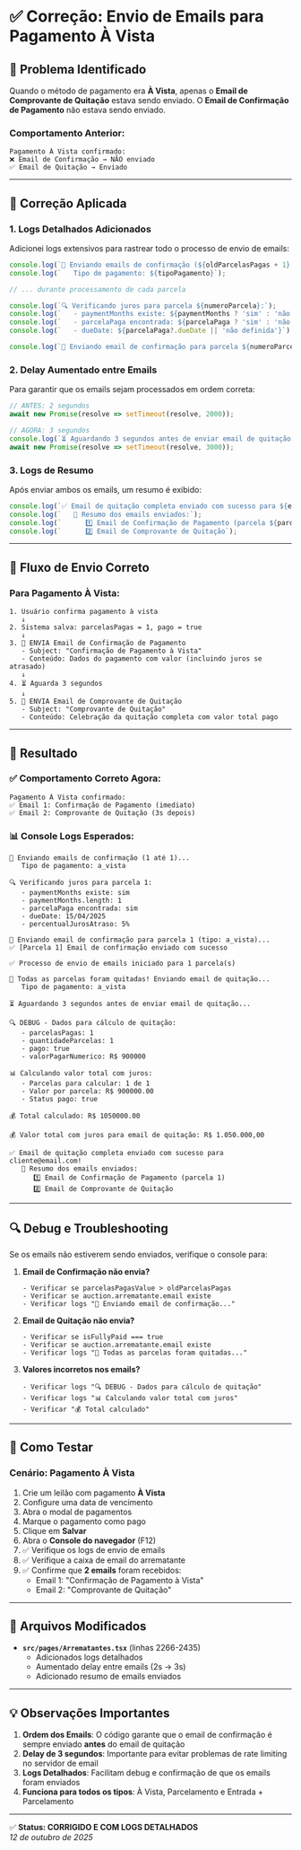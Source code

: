 # ✅ Correção: Envio de Emails para Pagamento À Vista

## 🐛 Problema Identificado

Quando o método de pagamento era **À Vista**, apenas o **Email de Comprovante de Quitação** estava sendo enviado. O **Email de Confirmação de Pagamento** não estava sendo enviado.

### Comportamento Anterior:
```
Pagamento À Vista confirmado:
❌ Email de Confirmação → NÃO enviado
✅ Email de Quitação → Enviado
```

---

## 🔧 Correção Aplicada

### 1. **Logs Detalhados Adicionados**

Adicionei logs extensivos para rastrear todo o processo de envio de emails:

```typescript
console.log(`📧 Enviando emails de confirmação (${oldParcelasPagas + 1} até ${parcelasPagasValue})...`);
console.log(`   Tipo de pagamento: ${tipoPagamento}`);

// ... durante processamento de cada parcela

console.log(`🔍 Verificando juros para parcela ${numeroParcela}:`);
console.log(`   - paymentMonths existe: ${paymentMonths ? 'sim' : 'não'}`);
console.log(`   - parcelaPaga encontrada: ${parcelaPaga ? 'sim' : 'não'}`);
console.log(`   - dueDate: ${parcelaPaga?.dueDate || 'não definida'}`);

console.log(`📧 Enviando email de confirmação para parcela ${numeroParcela} (tipo: ${tipoPagamento})...`);
```

### 2. **Delay Aumentado entre Emails**

Para garantir que os emails sejam processados em ordem correta:

```typescript
// ANTES: 2 segundos
await new Promise(resolve => setTimeout(resolve, 2000));

// AGORA: 3 segundos
console.log(`⏳ Aguardando 3 segundos antes de enviar email de quitação...`);
await new Promise(resolve => setTimeout(resolve, 3000));
```

### 3. **Logs de Resumo**

Após enviar ambos os emails, um resumo é exibido:

```typescript
console.log(`✅ Email de quitação completa enviado com sucesso para ${email}!`);
console.log(`   📧 Resumo dos emails enviados:`);
console.log(`      1️⃣ Email de Confirmação de Pagamento (parcela ${parcelasPagasValue})`);
console.log(`      2️⃣ Email de Comprovante de Quitação`);
```

---

## 📧 Fluxo de Envio Correto

### Para Pagamento À Vista:

```
1. Usuário confirma pagamento à vista
   ↓
2. Sistema salva: parcelasPagas = 1, pago = true
   ↓
3. 📧 ENVIA Email de Confirmação de Pagamento
   - Subject: "Confirmação de Pagamento à Vista"
   - Conteúdo: Dados do pagamento com valor (incluindo juros se atrasado)
   ↓
4. ⏳ Aguarda 3 segundos
   ↓
5. 📧 ENVIA Email de Comprovante de Quitação
   - Subject: "Comprovante de Quitação"
   - Conteúdo: Celebração da quitação completa com valor total pago
```

---

## 🎯 Resultado

### ✅ Comportamento Correto Agora:

```
Pagamento À Vista confirmado:
✅ Email 1: Confirmação de Pagamento (imediato)
✅ Email 2: Comprovante de Quitação (3s depois)
```

### 📊 Console Logs Esperados:

```
📧 Enviando emails de confirmação (1 até 1)...
   Tipo de pagamento: a_vista

🔍 Verificando juros para parcela 1:
   - paymentMonths existe: sim
   - paymentMonths.length: 1
   - parcelaPaga encontrada: sim
   - dueDate: 15/04/2025
   - percentualJurosAtraso: 5%

📧 Enviando email de confirmação para parcela 1 (tipo: a_vista)...
✅ [Parcela 1] Email de confirmação enviado com sucesso

✅ Processo de envio de emails iniciado para 1 parcela(s)

🎉 Todas as parcelas foram quitadas! Enviando email de quitação...
   Tipo de pagamento: a_vista

⏳ Aguardando 3 segundos antes de enviar email de quitação...

🔍 DEBUG - Dados para cálculo de quitação:
   - parcelasPagas: 1
   - quantidadeParcelas: 1
   - pago: true
   - valorPagarNumerico: R$ 900000

📊 Calculando valor total com juros:
   - Parcelas para calcular: 1 de 1
   - Valor por parcela: R$ 900000.00
   - Status pago: true

💰 Total calculado: R$ 1050000.00

💰 Valor total com juros para email de quitação: R$ 1.050.000,00

✅ Email de quitação completa enviado com sucesso para cliente@email.com!
   📧 Resumo dos emails enviados:
      1️⃣ Email de Confirmação de Pagamento (parcela 1)
      2️⃣ Email de Comprovante de Quitação
```

---

## 🔍 Debug e Troubleshooting

Se os emails não estiverem sendo enviados, verifique o console para:

1. **Email de Confirmação não envia?**
   ```
   - Verificar se parcelasPagasValue > oldParcelasPagas
   - Verificar se auction.arrematante.email existe
   - Verificar logs "📧 Enviando email de confirmação..."
   ```

2. **Email de Quitação não envia?**
   ```
   - Verificar se isFullyPaid === true
   - Verificar se auction.arrematante.email existe
   - Verificar logs "🎉 Todas as parcelas foram quitadas..."
   ```

3. **Valores incorretos nos emails?**
   ```
   - Verificar logs "🔍 DEBUG - Dados para cálculo de quitação"
   - Verificar logs "📊 Calculando valor total com juros"
   - Verificar "💰 Total calculado"
   ```

---

## 🧪 Como Testar

### Cenário: Pagamento À Vista

1. Crie um leilão com pagamento **À Vista**
2. Configure uma data de vencimento
3. Abra o modal de pagamentos
4. Marque o pagamento como pago
5. Clique em **Salvar**
6. Abra o **Console do navegador** (F12)
7. ✅ Verifique os logs de envio de emails
8. ✅ Verifique a caixa de email do arrematante
9. ✅ Confirme que **2 emails** foram recebidos:
   - Email 1: "Confirmação de Pagamento à Vista"
   - Email 2: "Comprovante de Quitação"

---

## 📝 Arquivos Modificados

- **`src/pages/Arrematantes.tsx`** (linhas 2266-2435)
  - Adicionados logs detalhados
  - Aumentado delay entre emails (2s → 3s)
  - Adicionado resumo de emails enviados

---

## 💡 Observações Importantes

1. **Ordem dos Emails**: O código garante que o email de confirmação é sempre enviado **antes** do email de quitação
2. **Delay de 3 segundos**: Importante para evitar problemas de rate limiting no servidor de email
3. **Logs Detalhados**: Facilitam debug e confirmação de que os emails foram enviados
4. **Funciona para todos os tipos**: À Vista, Parcelamento e Entrada + Parcelamento

---

✅ **Status: CORRIGIDO E COM LOGS DETALHADOS**  
*12 de outubro de 2025*

